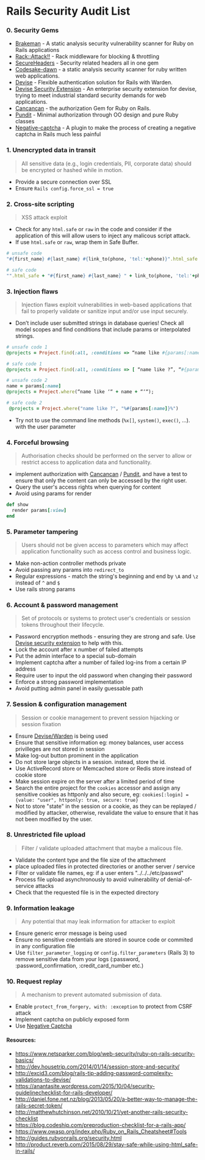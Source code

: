 # Rails Security Audit List

### 0. Security Gems
* [Brakeman](https://github.com/presidentbeef/brakeman) - A static analysis security vulnerability scanner for Ruby on Rails applications
* [Rack::Attack!!](https://github.com/kickstarter/rack-attack) - Rack middleware for blocking & throttling
* [SecureHeaders](https://github.com/twitter/secureheaders) - Security related headers all in one gem
* [Codesake-dawn](https://github.com/codesake/codesake-dawn) - a static analysis security scanner for ruby written web applications.
* [Devise](https://github.com/plataformatec/devise) - Flexible authentication solution for Rails with Warden.
* [Devise Security Extension](https://github.com/phatworx/devise_security_extension) - An enterprise security extension for devise, trying to meet industrial standard security demands for web applications.
* [Cancancan](https://github.com/CanCanCommunity/cancancan) - the authorization Gem for Ruby on Rails.
* [Pundit](https://github.com/elabs/pundit) - Minimal authorization through OO design and pure Ruby classes
* [Negative-captcha](https://github.com/subwindow/negative-captcha) - A plugin to make the process of creating a negative captcha in Rails much less painful

### 1. Unencrypted data in transit
> All sensitive data (e.g., login credentials, PII, corporate data) should be encrypted or hashed while in motion.
* Provide a secure connection over SSL
* Ensure `Rails config.force_ssl = true`

### 2. Cross-site scripting
> XSS attack exploit 
* Check for any `html.safe` or `raw` in the code and consider if  the application of this will allow users to inject any malicous script attack.
* If use `html.safe` or `raw`, wrap them in Safe Buffer.
```ruby
# unsafe code
"#{first_name} #{last_name} #{link_to(phone, 'tel:'+phone)}".html_safe

# safe code
"".html_safe + "#{first_name} #{last_name} " + link_to(phone, 'tel:'+phone)
```

### 3. Injection flaws
>Injection flaws exploit vulnerabilities in web-based applications that fail to properly validate or sanitize input and/or use input securely.

* Don’t include user submitted strings in database queries! Check all model scopes and find conditions that include params or interpolated strings.
```ruby
# unsafe code 1
@projects = Project.find(:all, :conditions => “name like #{params[:name]}”)

# safe code 1
@projects = Project.find(:all, :conditions => [ “name like ?”, “#{params[:name]}”] )

# unsafe code 2
name = params[:name]
@projects = Project.where(“name like ‘“ + name + “‘“);

# safe code 2
 @projects = Project.where("name like ?", "%#{params[:name]}%")
```

* Try not to use the command line methods (`%x[]`, `system()`, `exec()`, …). with the user parameter 

### 4. Forceful browsing
> Authorisation checks should be performed on the server to allow or restrict access to application data and functionality.

* implement authorization with [Cancancan](https://github.com/CanCanCommunity/cancancan) / [Pundit](https://github.com/elabs/pundit), and have a test to ensure that only the content can only be accessed by the right user.
* Query the user's access rights when querying for content
* Avoid using params for render
```ruby
def show
  render params[:view]
end
```

### 5. Parameter tampering
> Users should not be given access to parameters which may affect application functionality such as access control and business logic.

* Make non-action controller methods private
* Avoid passing any params into `redirect_to`
* Regular expressions - match the string's beginning and end by `\A` and `\z` instead of `^` and `$`
* Use rails strong params

### 6. Account & password management
> Set of protocols or systems to protect user's credentials or session tokens throughout their lifecycle.

* Password encryption methods - ensuring they are strong and safe. Use [Devise security extension](https://github.com/phatworx/devise_security_extension) to help with this. 
* Lock the account after x number of failed attempts
* Put the admin interface to a special sub-domain
* Implement captcha after a number of failed log-ins from a certain IP address
* Require user to input the old password when changing their password
* Enforce a strong password implementation
* Avoid putting admin panel in easily guessable path

### 7. Session & configuration management
> Session or cookie management to prevent session hijacking or session fixation

* Ensure [Devise/Warden](https://github.com/plataformatec/devise) is being used
* Ensure that sensitive information eg: money balances, user access privilleges are not stored in session
* Make log-out button prominent in the application
* Do not store large objects in a session. instead, store the id.
* Use ActiveRecord store or Memcached store or Redis store instead of cookie store
* Make session expire on the server after a limited period of time
* Search the entire project for the `cookies` accessor and assign any sensitive cookies as httponly and also secure, eg: `cookies[:login] = {value: "user", httponly: true, secure: true}`
* Not to store "state" in the session or a cookie, as they can be replayed / modified by attacker, otherwise, revalidate the value to ensure that it has not been modified by the user.

### 8. Unrestricted file upload
> Filter / validate uploaded attachment that maybe a malicous file.

* Validate the content type and the file size of the attachment
* place uploaded files in protected directories or another server / service
* Filter or validate file names, eg: if a user enters "../../../etc/passwd"
* Process file upload asynchronously to avoid vulnerability of denial-of-service attacks
* Check that the requested file is in the expected directory

### 9. Information leakage
> Any potential that may leak information for attacker to exploit

* Ensure generic error message is being used
* Ensure no sensitive credentials are stored in source code or commited in any configuration file
* Use `filter_parameter_logging` or `config.filter_parameters` (Rails 3) to remove sensitive data from your logs (:password, :password_confirmation, :credit_card_number etc.)

### 10. Request replay
> A mechanism to prevent automated submission of data. 

* Enable `protect_from_forgery, with: :exception` to protect from CSRF attack
* Implement captcha on publicly exposed form
* Use [Negative Captcha](https://github.com/subwindow/negative-captcha)

#### Resources:
* https://www.netsparker.com/blog/web-security/ruby-on-rails-security-basics/
* http://dev.housetrip.com/2014/01/14/session-store-and-security/
* http://excid3.com/blog/rails-tip-adding-password-complexity-validations-to-devise/
* https://anantasite.wordpress.com/2015/10/04/security-guidelinechecklist-for-rails-developer/
* http://daniel.fone.net.nz/blog/2013/05/20/a-better-way-to-manage-the-rails-secret-token/
* http://matthewhutchinson.net/2010/10/21/yet-another-rails-security-checklist
* https://blog.codeship.com/preproduction-checklist-for-a-rails-app/
* https://www.owasp.org/index.php/Ruby_on_Rails_Cheatsheet#Tools
* http://guides.rubyonrails.org/security.html
* http://product.reverb.com/2015/08/29/stay-safe-while-using-html_safe-in-rails/
